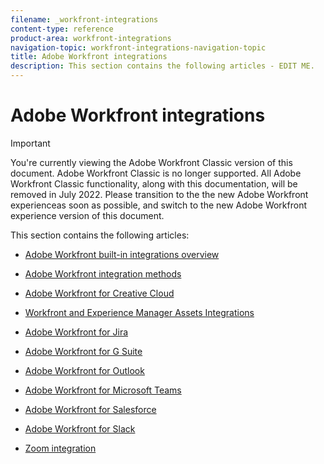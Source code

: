 ```yaml
---
filename: _workfront-integrations
content-type: reference
product-area: workfront-integrations
navigation-topic: workfront-integrations-navigation-topic
title: Adobe Workfront integrations
description: This section contains the following articles - EDIT ME.
---
```


# Adobe Workfront integrations

>[!IMPORTANT]
>
>You're currently viewing the Adobe Workfront Classic version of this document. Adobe Workfront Classic is no longer supported. All Adobe Workfront Classic functionality, along with this documentation, will be removed in July 2022. Please transition to the the new Adobe Workfront experienceas soon as possible, and switch to the new Adobe Workfront experience version of this document.

This section contains the following articles:

* [Adobe Workfront built-in integrations overview](../workfront-integrations-and-apps/built-in-integrations-non-admin.md) 
* [Adobe Workfront integration methods](../workfront-integrations-and-apps/built-in-vs-api-vs-fusion.md) 
* [Adobe Workfront for Creative Cloud](../workfront-integrations-and-apps/adobe-workfront-for-creative-cloud/wf-adobe-cc.md) 
* [Workfront and Experience Manager Assets Integrations](../documents/workfront-and-experience-manager-integrations/wf-experience-manager-integrations.md)

* [Adobe Workfront for Jira](../workfront-integrations-and-apps/use-workfront-with-jira/workfront-for-jira.md) 
* [Adobe Workfront for G Suite](../workfront-integrations-and-apps/workfront-for-g-suite/workfront-for-gsuite.md) 
* [Adobe Workfront for Outlook](../workfront-integrations-and-apps/using-workfront-with-outlook/workfront-for-outlook.md) 
* [Adobe Workfront for Microsoft Teams](../workfront-integrations-and-apps/using-workfront-with-microsoft-teams/use-workfront-with-ms-teams.md) 
* [Adobe Workfront for Salesforce](../workfront-integrations-and-apps/using-workfront-with-salesforce/workfront-for-salesforce.md) 
* [Adobe Workfront for Slack](../workfront-integrations-and-apps/using-workfront-with-slack/use-workfront-for-slack.md) 
* [Zoom integration](../workfront-integrations-and-apps/zoom-integration-with-wf/zoom-integration.md)

